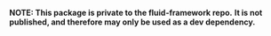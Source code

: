 **NOTE: This package is private to the fluid-framework repo.**
**It is not published, and therefore may only be used as a dev dependency.**
